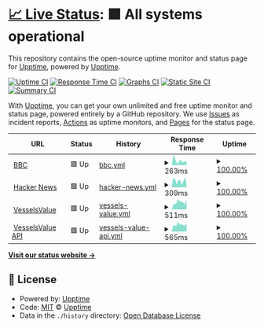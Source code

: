 # [📈 Live Status](https://demo.upptime.js.org): <!--live status--> **🟩 All systems operational**

This repository contains the open-source uptime monitor and status page for [Upptime](https://upptime.js.org), powered by [Upptime](https://github.com/upptime/upptime).

[![Uptime CI](https://github.com/grantbevis/upptime/workflows/Uptime%20CI/badge.svg)](https://github.com/grantbevis/upptime/actions?query=workflow%3A%22Uptime+CI%22)
[![Response Time CI](https://github.com/grantbevis/upptime/workflows/Response%20Time%20CI/badge.svg)](https://github.com/grantbevis/upptime/actions?query=workflow%3A%22Response+Time+CI%22)
[![Graphs CI](https://github.com/grantbevis/upptime/workflows/Graphs%20CI/badge.svg)](https://github.com/grantbevis/upptime/actions?query=workflow%3A%22Graphs+CI%22)
[![Static Site CI](https://github.com/grantbevis/upptime/workflows/Static%20Site%20CI/badge.svg)](https://github.com/grantbevis/upptime/actions?query=workflow%3A%22Static+Site+CI%22)
[![Summary CI](https://github.com/grantbevis/upptime/workflows/Summary%20CI/badge.svg)](https://github.com/grantbevis/upptime/actions?query=workflow%3A%22Summary+CI%22)

With [Upptime](https://upptime.js.org), you can get your own unlimited and free uptime monitor and status page, powered entirely by a GitHub repository. We use [Issues](https://github.com/upptime/upptime/issues) as incident reports, [Actions](https://github.com/grantbevis/upptime/actions) as uptime monitors, and [Pages](https://demo.upptime.js.org) for the status page.

<!--start: status pages-->
<!-- This summary is generated by Upptime (https://github.com/upptime/upptime) -->
<!-- Do not edit this manually, your changes will be overwritten -->
<!-- prettier-ignore -->
| URL | Status | History | Response Time | Uptime |
| --- | ------ | ------- | ------------- | ------ |
| <img alt="" src="https://www.bbc.co.uk/favicon.ico" height="13"> [BBC](https://www.bbc.co.uk) | 🟩 Up | [bbc.yml](https://github.com/grantbevis/upptime/commits/HEAD/history/bbc.yml) | <details><summary><img alt="Response time graph" src="./graphs/bbc/response-time-week.png" height="20"> 263ms</summary><br><a href="https://status.bev.is/history/bbc"><img alt="Response time 254" src="https://img.shields.io/endpoint?url=https%3A%2F%2Fraw.githubusercontent.com%2Fgrantbevis%2Fupptime%2FHEAD%2Fapi%2Fbbc%2Fresponse-time.json"></a><br><a href="https://status.bev.is/history/bbc"><img alt="24-hour response time 262" src="https://img.shields.io/endpoint?url=https%3A%2F%2Fraw.githubusercontent.com%2Fgrantbevis%2Fupptime%2FHEAD%2Fapi%2Fbbc%2Fresponse-time-day.json"></a><br><a href="https://status.bev.is/history/bbc"><img alt="7-day response time 263" src="https://img.shields.io/endpoint?url=https%3A%2F%2Fraw.githubusercontent.com%2Fgrantbevis%2Fupptime%2FHEAD%2Fapi%2Fbbc%2Fresponse-time-week.json"></a><br><a href="https://status.bev.is/history/bbc"><img alt="30-day response time 277" src="https://img.shields.io/endpoint?url=https%3A%2F%2Fraw.githubusercontent.com%2Fgrantbevis%2Fupptime%2FHEAD%2Fapi%2Fbbc%2Fresponse-time-month.json"></a><br><a href="https://status.bev.is/history/bbc"><img alt="1-year response time 254" src="https://img.shields.io/endpoint?url=https%3A%2F%2Fraw.githubusercontent.com%2Fgrantbevis%2Fupptime%2FHEAD%2Fapi%2Fbbc%2Fresponse-time-year.json"></a></details> | <details><summary><a href="https://status.bev.is/history/bbc">100.00%</a></summary><a href="https://status.bev.is/history/bbc"><img alt="All-time uptime 100.00%" src="https://img.shields.io/endpoint?url=https%3A%2F%2Fraw.githubusercontent.com%2Fgrantbevis%2Fupptime%2FHEAD%2Fapi%2Fbbc%2Fuptime.json"></a><br><a href="https://status.bev.is/history/bbc"><img alt="24-hour uptime 100.00%" src="https://img.shields.io/endpoint?url=https%3A%2F%2Fraw.githubusercontent.com%2Fgrantbevis%2Fupptime%2FHEAD%2Fapi%2Fbbc%2Fuptime-day.json"></a><br><a href="https://status.bev.is/history/bbc"><img alt="7-day uptime 100.00%" src="https://img.shields.io/endpoint?url=https%3A%2F%2Fraw.githubusercontent.com%2Fgrantbevis%2Fupptime%2FHEAD%2Fapi%2Fbbc%2Fuptime-week.json"></a><br><a href="https://status.bev.is/history/bbc"><img alt="30-day uptime 100.00%" src="https://img.shields.io/endpoint?url=https%3A%2F%2Fraw.githubusercontent.com%2Fgrantbevis%2Fupptime%2FHEAD%2Fapi%2Fbbc%2Fuptime-month.json"></a><br><a href="https://status.bev.is/history/bbc"><img alt="1-year uptime 100.00%" src="https://img.shields.io/endpoint?url=https%3A%2F%2Fraw.githubusercontent.com%2Fgrantbevis%2Fupptime%2FHEAD%2Fapi%2Fbbc%2Fuptime-year.json"></a></details>
| <img alt="" src="https://news.ycombinator.com/favicon.ico" height="13"> [Hacker News](https://news.ycombinator.com) | 🟩 Up | [hacker-news.yml](https://github.com/grantbevis/upptime/commits/HEAD/history/hacker-news.yml) | <details><summary><img alt="Response time graph" src="./graphs/hacker-news/response-time-week.png" height="20"> 309ms</summary><br><a href="https://status.bev.is/history/hacker-news"><img alt="Response time 269" src="https://img.shields.io/endpoint?url=https%3A%2F%2Fraw.githubusercontent.com%2Fgrantbevis%2Fupptime%2FHEAD%2Fapi%2Fhacker-news%2Fresponse-time.json"></a><br><a href="https://status.bev.is/history/hacker-news"><img alt="24-hour response time 155" src="https://img.shields.io/endpoint?url=https%3A%2F%2Fraw.githubusercontent.com%2Fgrantbevis%2Fupptime%2FHEAD%2Fapi%2Fhacker-news%2Fresponse-time-day.json"></a><br><a href="https://status.bev.is/history/hacker-news"><img alt="7-day response time 309" src="https://img.shields.io/endpoint?url=https%3A%2F%2Fraw.githubusercontent.com%2Fgrantbevis%2Fupptime%2FHEAD%2Fapi%2Fhacker-news%2Fresponse-time-week.json"></a><br><a href="https://status.bev.is/history/hacker-news"><img alt="30-day response time 307" src="https://img.shields.io/endpoint?url=https%3A%2F%2Fraw.githubusercontent.com%2Fgrantbevis%2Fupptime%2FHEAD%2Fapi%2Fhacker-news%2Fresponse-time-month.json"></a><br><a href="https://status.bev.is/history/hacker-news"><img alt="1-year response time 269" src="https://img.shields.io/endpoint?url=https%3A%2F%2Fraw.githubusercontent.com%2Fgrantbevis%2Fupptime%2FHEAD%2Fapi%2Fhacker-news%2Fresponse-time-year.json"></a></details> | <details><summary><a href="https://status.bev.is/history/hacker-news">100.00%</a></summary><a href="https://status.bev.is/history/hacker-news"><img alt="All-time uptime 99.95%" src="https://img.shields.io/endpoint?url=https%3A%2F%2Fraw.githubusercontent.com%2Fgrantbevis%2Fupptime%2FHEAD%2Fapi%2Fhacker-news%2Fuptime.json"></a><br><a href="https://status.bev.is/history/hacker-news"><img alt="24-hour uptime 100.00%" src="https://img.shields.io/endpoint?url=https%3A%2F%2Fraw.githubusercontent.com%2Fgrantbevis%2Fupptime%2FHEAD%2Fapi%2Fhacker-news%2Fuptime-day.json"></a><br><a href="https://status.bev.is/history/hacker-news"><img alt="7-day uptime 100.00%" src="https://img.shields.io/endpoint?url=https%3A%2F%2Fraw.githubusercontent.com%2Fgrantbevis%2Fupptime%2FHEAD%2Fapi%2Fhacker-news%2Fuptime-week.json"></a><br><a href="https://status.bev.is/history/hacker-news"><img alt="30-day uptime 98.78%" src="https://img.shields.io/endpoint?url=https%3A%2F%2Fraw.githubusercontent.com%2Fgrantbevis%2Fupptime%2FHEAD%2Fapi%2Fhacker-news%2Fuptime-month.json"></a><br><a href="https://status.bev.is/history/hacker-news"><img alt="1-year uptime 99.90%" src="https://img.shields.io/endpoint?url=https%3A%2F%2Fraw.githubusercontent.com%2Fgrantbevis%2Fupptime%2FHEAD%2Fapi%2Fhacker-news%2Fuptime-year.json"></a></details>
| <img alt="" src="https://www.vesselsvalue.com/favicon.ico" height="13"> [VesselsValue](https://www.vesselsvalue.com) | 🟩 Up | [vessels-value.yml](https://github.com/grantbevis/upptime/commits/HEAD/history/vessels-value.yml) | <details><summary><img alt="Response time graph" src="./graphs/vessels-value/response-time-week.png" height="20"> 511ms</summary><br><a href="https://status.bev.is/history/vessels-value"><img alt="Response time 529" src="https://img.shields.io/endpoint?url=https%3A%2F%2Fraw.githubusercontent.com%2Fgrantbevis%2Fupptime%2FHEAD%2Fapi%2Fvessels-value%2Fresponse-time.json"></a><br><a href="https://status.bev.is/history/vessels-value"><img alt="24-hour response time 643" src="https://img.shields.io/endpoint?url=https%3A%2F%2Fraw.githubusercontent.com%2Fgrantbevis%2Fupptime%2FHEAD%2Fapi%2Fvessels-value%2Fresponse-time-day.json"></a><br><a href="https://status.bev.is/history/vessels-value"><img alt="7-day response time 511" src="https://img.shields.io/endpoint?url=https%3A%2F%2Fraw.githubusercontent.com%2Fgrantbevis%2Fupptime%2FHEAD%2Fapi%2Fvessels-value%2Fresponse-time-week.json"></a><br><a href="https://status.bev.is/history/vessels-value"><img alt="30-day response time 527" src="https://img.shields.io/endpoint?url=https%3A%2F%2Fraw.githubusercontent.com%2Fgrantbevis%2Fupptime%2FHEAD%2Fapi%2Fvessels-value%2Fresponse-time-month.json"></a><br><a href="https://status.bev.is/history/vessels-value"><img alt="1-year response time 529" src="https://img.shields.io/endpoint?url=https%3A%2F%2Fraw.githubusercontent.com%2Fgrantbevis%2Fupptime%2FHEAD%2Fapi%2Fvessels-value%2Fresponse-time-year.json"></a></details> | <details><summary><a href="https://status.bev.is/history/vessels-value">100.00%</a></summary><a href="https://status.bev.is/history/vessels-value"><img alt="All-time uptime 100.00%" src="https://img.shields.io/endpoint?url=https%3A%2F%2Fraw.githubusercontent.com%2Fgrantbevis%2Fupptime%2FHEAD%2Fapi%2Fvessels-value%2Fuptime.json"></a><br><a href="https://status.bev.is/history/vessels-value"><img alt="24-hour uptime 100.00%" src="https://img.shields.io/endpoint?url=https%3A%2F%2Fraw.githubusercontent.com%2Fgrantbevis%2Fupptime%2FHEAD%2Fapi%2Fvessels-value%2Fuptime-day.json"></a><br><a href="https://status.bev.is/history/vessels-value"><img alt="7-day uptime 100.00%" src="https://img.shields.io/endpoint?url=https%3A%2F%2Fraw.githubusercontent.com%2Fgrantbevis%2Fupptime%2FHEAD%2Fapi%2Fvessels-value%2Fuptime-week.json"></a><br><a href="https://status.bev.is/history/vessels-value"><img alt="30-day uptime 100.00%" src="https://img.shields.io/endpoint?url=https%3A%2F%2Fraw.githubusercontent.com%2Fgrantbevis%2Fupptime%2FHEAD%2Fapi%2Fvessels-value%2Fuptime-month.json"></a><br><a href="https://status.bev.is/history/vessels-value"><img alt="1-year uptime 100.00%" src="https://img.shields.io/endpoint?url=https%3A%2F%2Fraw.githubusercontent.com%2Fgrantbevis%2Fupptime%2FHEAD%2Fapi%2Fvessels-value%2Fuptime-year.json"></a></details>
| <img alt="" src="https://www.vesselsvalue.com/favicon.ico" height="13"> [VesselsValue API](https://api.vesselsvalue.com) | 🟩 Up | [vessels-value-api.yml](https://github.com/grantbevis/upptime/commits/HEAD/history/vessels-value-api.yml) | <details><summary><img alt="Response time graph" src="./graphs/vessels-value-api/response-time-week.png" height="20"> 565ms</summary><br><a href="https://status.bev.is/history/vessels-value-api"><img alt="Response time 627" src="https://img.shields.io/endpoint?url=https%3A%2F%2Fraw.githubusercontent.com%2Fgrantbevis%2Fupptime%2FHEAD%2Fapi%2Fvessels-value-api%2Fresponse-time.json"></a><br><a href="https://status.bev.is/history/vessels-value-api"><img alt="24-hour response time 698" src="https://img.shields.io/endpoint?url=https%3A%2F%2Fraw.githubusercontent.com%2Fgrantbevis%2Fupptime%2FHEAD%2Fapi%2Fvessels-value-api%2Fresponse-time-day.json"></a><br><a href="https://status.bev.is/history/vessels-value-api"><img alt="7-day response time 565" src="https://img.shields.io/endpoint?url=https%3A%2F%2Fraw.githubusercontent.com%2Fgrantbevis%2Fupptime%2FHEAD%2Fapi%2Fvessels-value-api%2Fresponse-time-week.json"></a><br><a href="https://status.bev.is/history/vessels-value-api"><img alt="30-day response time 581" src="https://img.shields.io/endpoint?url=https%3A%2F%2Fraw.githubusercontent.com%2Fgrantbevis%2Fupptime%2FHEAD%2Fapi%2Fvessels-value-api%2Fresponse-time-month.json"></a><br><a href="https://status.bev.is/history/vessels-value-api"><img alt="1-year response time 627" src="https://img.shields.io/endpoint?url=https%3A%2F%2Fraw.githubusercontent.com%2Fgrantbevis%2Fupptime%2FHEAD%2Fapi%2Fvessels-value-api%2Fresponse-time-year.json"></a></details> | <details><summary><a href="https://status.bev.is/history/vessels-value-api">100.00%</a></summary><a href="https://status.bev.is/history/vessels-value-api"><img alt="All-time uptime 100.00%" src="https://img.shields.io/endpoint?url=https%3A%2F%2Fraw.githubusercontent.com%2Fgrantbevis%2Fupptime%2FHEAD%2Fapi%2Fvessels-value-api%2Fuptime.json"></a><br><a href="https://status.bev.is/history/vessels-value-api"><img alt="24-hour uptime 100.00%" src="https://img.shields.io/endpoint?url=https%3A%2F%2Fraw.githubusercontent.com%2Fgrantbevis%2Fupptime%2FHEAD%2Fapi%2Fvessels-value-api%2Fuptime-day.json"></a><br><a href="https://status.bev.is/history/vessels-value-api"><img alt="7-day uptime 100.00%" src="https://img.shields.io/endpoint?url=https%3A%2F%2Fraw.githubusercontent.com%2Fgrantbevis%2Fupptime%2FHEAD%2Fapi%2Fvessels-value-api%2Fuptime-week.json"></a><br><a href="https://status.bev.is/history/vessels-value-api"><img alt="30-day uptime 100.00%" src="https://img.shields.io/endpoint?url=https%3A%2F%2Fraw.githubusercontent.com%2Fgrantbevis%2Fupptime%2FHEAD%2Fapi%2Fvessels-value-api%2Fuptime-month.json"></a><br><a href="https://status.bev.is/history/vessels-value-api"><img alt="1-year uptime 100.00%" src="https://img.shields.io/endpoint?url=https%3A%2F%2Fraw.githubusercontent.com%2Fgrantbevis%2Fupptime%2FHEAD%2Fapi%2Fvessels-value-api%2Fuptime-year.json"></a></details>

<!--end: status pages-->

[**Visit our status website →**](https://demo.upptime.js.org)

## 📄 License

- Powered by: [Upptime](https://github.com/upptime/upptime)
- Code: [MIT](./LICENSE) © [Upptime](https://upptime.js.org)
- Data in the `./history` directory: [Open Database License](https://opendatacommons.org/licenses/odbl/1-0/)
